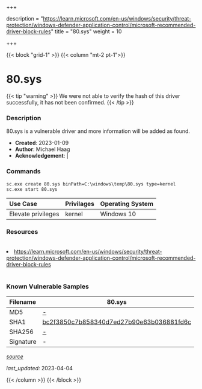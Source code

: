 +++

description = "https://learn.microsoft.com/en-us/windows/security/threat-protection/windows-defender-application-control/microsoft-recommended-driver-block-rules"
title = "80.sys"
weight = 10

+++


{{< block "grid-1" >}}
{{< column "mt-2 pt-1">}}


# 80.sys 


{{< tip "warning" >}}
We were not able to verify the hash of this driver successfully, it has not been confirmed.
{{< /tip >}}


### Description

80.sys is a vulnerable driver and more information will be added as found.

- **Created**: 2023-01-09
- **Author**: Michael Haag
- **Acknowledgement**:  | [](https://twitter.com/)

### Commands

```
sc.exe create 80.sys binPath=C:\windows\temp\80.sys type=kernel
sc.exe start 80.sys
```

| Use Case | Privilages | Operating System | 
|:---- | ---- | ---- |
| Elevate privileges | kernel | Windows 10 |

### Resources
<br>
<li><a href=" https://learn.microsoft.com/en-us/windows/security/threat-protection/windows-defender-application-control/microsoft-recommended-driver-block-rules"> https://learn.microsoft.com/en-us/windows/security/threat-protection/windows-defender-application-control/microsoft-recommended-driver-block-rules</a></li>
<br>

### Known Vulnerable Samples

| Filename | 80.sys |
|:---- | ---- | 
| MD5 | <a href="https://www.virustotal.com/gui/file/-">-</a> |
| SHA1 | <a href="https://www.virustotal.com/gui/file/bc2f3850c7b858340d7ed27b90e63b036881fd6c">bc2f3850c7b858340d7ed27b90e63b036881fd6c</a> |
| SHA256 | <a href="https://www.virustotal.com/gui/file/-">-</a> |
| Signature | -   |


[*source*](https://github.com/magicsword-io/LOLDrivers/tree/main/yaml/80.sys.yml)

*last_updated:* 2023-04-04








{{< /column >}}
{{< /block >}}
